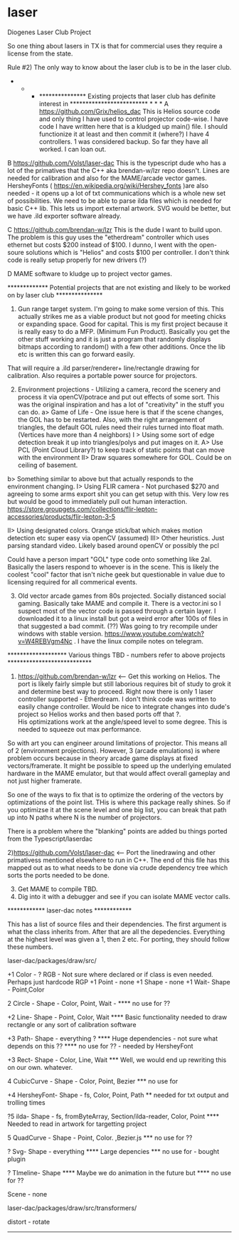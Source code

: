 # laser
Diogenes Laser Club Project


So one thing about lasers in TX is that for commercial uses they require a license from the state.

Rule #2) The only way to know about the laser club is to be in the laser club.


* * * *************** Existing projects that laser club has definite interest in ************************* * * *
A https://github.com/Grix/helios_dac This is Helios source code and only thing I have used to control projector code-wise.
	I have code I have written here that is a kludged up main() file. 
	I should functionize it at least and then commit it (where?)
	I have 4 controllers. 1 was considered backup. So far they have all worked. I can loan out.

B https://github.com/Volst/laser-dac This is the typescript dude who has a lot of the primatives that the C++ aka 
brendan-w/lzr repo doesn't. Lines are needed for calibration and also for the MAME/arcade vector games. HersheyFonts 
( https://en.wikipedia.org/wiki/Hershey_fonts )are also needed - it opens up 
a lot of txt communications which is a whole new set of possibilities.  We need to be able to parse ilda files which is
needed for basic C++ lib. This lets us import external artwork. SVG would be better, but we have .ild exporter software
already.

C https://github.com/brendan-w/lzr This is the dude I want to build upon. The problem is this guy uses the "etherdream" 
controller which uses ethernet but costs $200 instead of $100. I dunno, I went with the open-soure solutions which is "Helios"
and costs $100 per controller. I don't think code is really setup properly for new drivers (?)

D MAME software to kludge up to project vector games.


************* Potential projects that are not existing and likely to be worked on by laser club ***************

1) Gun range target system. I'm going to make some version of this. This actually strikes me as a viable product but not 
good for meeting chicks or expanding space. Good for capital.
This is my first project because it is really easy to do a MFP. (Minimum Fun Product). 
Basically you get the other stuff working and it is just a program that randomly displays bitmaps according to random() 
with a few other additions. Once the lib etc is written this can go forward easily.

That will require a .ild parser/renderer+ line/rectangle drawing for calibration. Also requires a portable power source for projectors.

2) Environment projections - Utilizing a camera, record the scenery and process it via openCV/potrace and put out
effects of some sort. This was the original inspiration and has a lot of "creativity" in the stuff you can do.
 a> Game of Life - 
 One issue here is that if the scene changes, the GOL has to be restarted. Also, with the right arrangement of triangles,
 the default GOL rules need their rules turned into float math. (Vertices have more than 4 neighbors)
   I > Using some sort of edge detection break it up into triangles/polys and put images on it.
     A> Use PCL (Point Cloud Library?) to keep track of static points that can move with the environment
   II> Draw squares somewhere for GOL. Could be on ceiling of basement. 
   
 b> Something similar to above but that actually responds to the environment changing.
   I> Using FLIR camera - Not purchased $270 and agreeing to some arms export shit you can get setup with this.
   Very low res but would be good to immediately pull out human interaction. https://store.groupgets.com/collections/flir-lepton-accessories/products/flir-lepton-3-5
   
   II> Using designated colors. Orange stick/bat which makes motion detection etc super easy via openCV (assumed)
   III> Other heuristics. Just parsing standard video. Likely based around openCV or possibly the pcl
   
   Could have a person impart "GOL" type code onto something like 2aI. Basically the lasers respond to whoever is
   in the scene. This is likely the coolest "cool" factor that isn't niche geek but questionable in value due to licensing
   required for all commerical events.

3) Old vector arcade games from 80s projected. Socially distanced social gaming. Basically take MAME and compile it.
 There is a vector.ini so I suspect most
of the vector code is passed through a certain layer. I downloaded it to a linux install but got a weird error after 100s of 
files in that suggested a bad commit. (??) Was going to try recompile under windows with stable version.
https://www.youtube.com/watch?v=W4REBVgm4Nc . I have the linux compile notes on telegram.


******************* Various things TBD - numbers refer to above projects ***************************

1) https://github.com/brendan-w/lzr <-- Get this working on Helios. The port is likely fairly simple but still laborious requires
bit of study to grok it and determine best way to proceed. Right now there is only 1 laser controller supported - Etherdream. I don't think
code was written to easily change controller. Would be nice to integrate changes into dude's project so Helios works and then
based ports off that ?.   
His optimizations work at the angle/speed level to some degree. This is needed to squeeze out max performance.

So with art you can engineer around limitations of  projector. This means all of 2 (environment projections). 
However, 3 (arcade emulations) is where problem occurs because in theory arcade game displays at fixed vectors/framerate. 
It might be possible to speed up the underlying emulated hardware in the MAME emulator, but that would affect overall
gameplay and not just higher framerate.

So one of the ways to fix that is to optimize the ordering of the vectors by optimizations of the point list.
THis is where this package really shines. So if you optimizse it at the scene level and one big list, you can break
that path up into N paths where N is the number of projectors.

There is a problem where the "blanking" points are added  bu things ported from the Typescript/laserdac

2)https://github.com/Volst/laser-dac <-- Port the linedrawing and other primativess mentioned elsewhere to run in C++.
The end of this file has this mapped out as to what needs to be done via crude dependency tree which sorts
the ports needed to be done. 

3) Get MAME to compile TBD.
4) Dig into it with a debugger and see if you can isolate MAME vector calls.


************ laser-dac notes ************

This has a list of source files and their dependencies. The first argument is what the class inherits from.
After that are all the depedencies. Everything at the highest level was given a 1, then 2  etc. For porting, they
should follow these numbers.
   
laser-dac/packages/draw/src/

+1 Color - ? RGB - Not sure where declared or if class is even needed. Perhaps just hardcode RGP
+1 Point - none
+1 Shape - none 
+1 Wait- Shape - Point,Color

2 Circle - Shape - Color, Point, Wait - **** no use for ??

+2 Line- Shape - Point, Color, Wait **** Basic functionality needed to draw rectangle or any sort of calibration software

+3 Path- Shape - everything ? **** Huge dependencies - not sure what depends on this ?? **** no use for ?? - needed by HersheyFont

+3 Rect- Shape - Color, Line, Wait *** Well, we would end up rewriting this on our own. whatever.

4 CubicCurve - Shape - Color, Point, Bezier *** no use for 

+4 HersheyFont- Shape - fs, Color, Point, Path ** needed for txt output and trolling times

?5 ilda- Shape - fs, fromByteArray, Section/ilda-reader, Color, Point **** Needed to read in artwork for targetting project

5 QuadCurve - Shape - Point, Color. ,Bezier.js *** no use for ??

? Svg- Shape - everything **** Large depencies *** no use for - bought plugin

? TImeline- Shape **** Maybe we do animation in the future but **** no use for ??

Scene - none


laser-dac/packages/draw/src/transformers/

distort - 
rotate

-------------------

